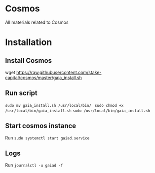 # Cosmos
All materials related to Cosmos 

# Installation 

## Install Cosmos 
wget https://raw.githubusercontent.com/stake-capital/cosmos/master/gaia_install.sh

## Run script
`sudo mv gaia_install.sh /usr/local/bin/ `
`sudo chmod +x /usr/local/bin/gaia_install.sh`
`sudo /usr/local/bin/gaia_install.sh`

## Start cosmos instance 
Run `sudo systemctl start gaiad.service`

## Logs 
Run `journalctl -u gaiad -f`
